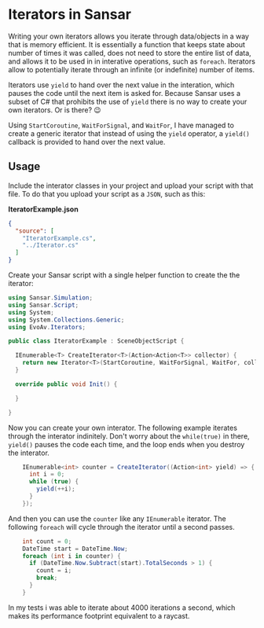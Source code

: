 # Iterators in Sansar

Writing your own iterators allows you iterate through data/objects in a way that is memory efficient. It is essentially a function that keeps state about number of times it was called, does not need to store the entire list of data, and allows it to be used in in interative operations, such as `foreach`. Iterators allow to potentially iterate through an infinite (or indefinite) number of items.

Iterators use `yield` to hand over the next value in the interation, which pauses the code until the next item is asked for. Because Sansar uses a subset of C# that prohibits the use of `yield` there is no way to create your own iterators. Or is there? 😉

Using `StartCoroutine`, `WaitForSignal`, and `WaitFor`, I have managed to create a generic iterator that instead of using the `yield` operator, a `yield()` callback is provided to hand over the next value.

## Usage

Include the interator classes in your project and upload your script with that file. To do that you upload your script as a `JSON`, such as this:

**IteratorExample.json**
```JSON
{
  "source": [
    "IteratorExample.cs",
    "../Iterator.cs"
  ]
}
```

Create your Sansar script with a single helper function to create the the iterator:

```csharp
using Sansar.Simulation;
using Sansar.Script;
using System;
using System.Collections.Generic;
using EvoAv.Iterators;

public class IteratorExample : SceneObjectScript {

  IEnumerable<T> CreateIterator<T>(Action<Action<T>> collector) {
    return new Iterator<T>(StartCoroutine, WaitForSignal, WaitFor, collector);
  }

  override public void Init() {

  }

}
```

Now you can create your own interator. The following example iterates through the interator indinitely. Don't worry about the `while(true)` in there, `yield()` pauses the code each time, and the loop ends when you destroy the interator.

```csharp
    IEnumerable<int> counter = CreateIterator((Action<int> yield) => {
      int i = 0;
      while (true) {
        yield(++i);
      }
    });
```

And then you can use the `counter` like any `IEnumerable` iterator. The following `foreach` will cycle through the iterator until a second passes. 

```csharp
    int count = 0;
    DateTime start = DateTime.Now;
    foreach (int i in counter) {
      if (DateTime.Now.Subtract(start).TotalSeconds > 1) {
        count = i;
        break;
      }
    }
```

In my tests i was able to iterate about 4000 iterations a second, which makes its performance footprint equivalent to a raycast.